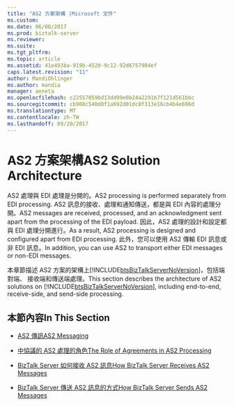 ```yaml
---
title: "AS2 方案架構 |Microsoft 文件"
ms.custom: 
ms.date: 06/08/2017
ms.prod: biztalk-server
ms.reviewer: 
ms.suite: 
ms.tgt_pltfrm: 
ms.topic: article
ms.assetid: 41e493ba-919b-4520-9c12-92d6757984ef
caps.latest.revision: "11"
author: MandiOhlinger
ms.author: mandia
manager: anneta
ms.openlocfilehash: c22557059bd13dd99e0b24a2291b7f121d561bbc
ms.sourcegitcommit: cb908c540d8f1a692d01dc8f313e16cb4b4e696d
ms.translationtype: MT
ms.contentlocale: zh-TW
ms.lasthandoff: 09/20/2017
---
```

# <a name="as2-solution-architecture"></a><span data-ttu-id="3abb3-102">AS2 方案架構</span><span class="sxs-lookup"><span data-stu-id="3abb3-102">AS2 Solution Architecture</span></span>
<span data-ttu-id="3abb3-103">AS2 處理與 EDI 處理是分開的。</span><span class="sxs-lookup"><span data-stu-id="3abb3-103">AS2 processing is performed separately from EDI processing.</span></span> <span data-ttu-id="3abb3-104">AS2 訊息的接收、處理和通知傳送，都是與 EDI 內容的處理分開。</span><span class="sxs-lookup"><span data-stu-id="3abb3-104">AS2 messages are received, processed, and an acknowledgment sent apart from the processing of the EDI payload.</span></span> <span data-ttu-id="3abb3-105">因此，AS2 處理的設計和設定都與 EDI 處理分開進行。</span><span class="sxs-lookup"><span data-stu-id="3abb3-105">As a result, AS2 processing is designed and configured apart from EDI processing.</span></span> <span data-ttu-id="3abb3-106">此外，您可以使用 AS2 傳輸 EDI 訊息或非 EDI 訊息。</span><span class="sxs-lookup"><span data-stu-id="3abb3-106">In addition, you can use AS2 to transport either EDI messages or non-EDI messages.</span></span>  
  
 <span data-ttu-id="3abb3-107">本章節描述 AS2 方案的架構上[!INCLUDE[btsBizTalkServerNoVersion](../includes/btsbiztalkservernoversion-md.md)]，包括端對端、 接收端和傳送端處理。</span><span class="sxs-lookup"><span data-stu-id="3abb3-107">This section describes the architecture of AS2 solutions on [!INCLUDE[btsBizTalkServerNoVersion](../includes/btsbiztalkservernoversion-md.md)], including end-to-end, receive-side, and send-side processing.</span></span>  
  
## <a name="in-this-section"></a><span data-ttu-id="3abb3-108">本節內容</span><span class="sxs-lookup"><span data-stu-id="3abb3-108">In This Section</span></span>  
  
-   [<span data-ttu-id="3abb3-109">AS2 傳訊</span><span class="sxs-lookup"><span data-stu-id="3abb3-109">AS2 Messaging</span></span>](../core/as2-messaging.md)  
  
-   [<span data-ttu-id="3abb3-110">中協議的 AS2 處理的角色</span><span class="sxs-lookup"><span data-stu-id="3abb3-110">The Role of Agreements in AS2 Processing</span></span>](../core/the-role-of-agreements-in-as2-processing.md)  
  
-   [<span data-ttu-id="3abb3-111">BizTalk Server 如何接收 AS2 訊息</span><span class="sxs-lookup"><span data-stu-id="3abb3-111">How BizTalk Server Receives AS2 Messages</span></span>](../core/how-biztalk-server-receives-as2-messages.md)  
  
-   [<span data-ttu-id="3abb3-112">BizTalk Server 傳送 AS2 訊息的方式</span><span class="sxs-lookup"><span data-stu-id="3abb3-112">How BizTalk Server Sends AS2 Messages</span></span>](../core/how-biztalk-server-sends-as2-messages.md)